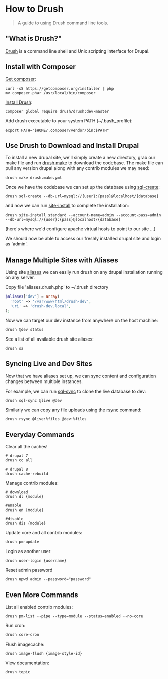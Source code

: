 # How to Drush

> A guide to using Drush command line tools.

## "What is Drush?"

[Drush](http://www.drush.org) is a command line shell and Unix scripting interface for Drupal.

## Install with Composer

[Get composer](https://getcomposer.org/doc/00-intro.md#globally):
```shell
curl -sS https://getcomposer.org/installer | php
mv composer.phar /usr/local/bin/composer
```

[Install Drush](http://docs.drush.org/en/master/install/):
```shell
composer global require drush/drush:dev-master
```

Add drush executable to your system PATH (~/.bash_profile):
```shell
export PATH="$HOME/.composer/vendor/bin:$PATH"
```

## Use Drush to Download and Install Drupal

To install a new drupal site, we'll simply create a new directory, grab our make file and run [drush make](http://www.drush.org/en/master/make/) to download the codebase. The make file can pull any version drupal along with any contrib modules we may need:

```shell
drush make drush.make.yml
```

Once we have the codebase we can set up the database using [sql-create](http://www.drushcommands.com/drush-7x/sql/sql-create):

```shell
drush sql-create --db-url=mysql://{user}:{pass}@localhost/{database}
```

and now we can run [site-install](http://www.drushcommands.com/drush-7x/site-install/site-install) to complete the installation:

```shell
drush site-install standard --account-name=admin --account-pass=admin --db-url=mysql://{user}:{pass}@localhost/{database}
```

(here's where we'd configure apache virtual hosts to point to our site ...)

We should now be able to access our freshly installed drupal site and login as 'admin'.

## Manage Multiple Sites with Aliases

Using site [aliases](http://drush.readthedocs.org/en/master/shellaliases/) we can easily run drush on any drupal installation running on any server.

Copy file 'aliases.drush.php' to ~/.drush directory

```php
$aliases['dev'] = array(
  'root' => '/var/www/html/drush-dev',
  'uri' => 'drush-dev.local',
);
```

Now we can target our dev instance from anywhere on the host machine:

```shell
drush @dev status
```

See a list of all available drush site aliases:

```shell
drush sa
```

## Syncing Live and Dev Sites

Now that we have aliases set up, we can sync content and configuration changes between multiple instances.

For example, we can run [sql-sync](http://www.drushcommands.com/drush-6x/sql/sql-sync) to clone the live database to dev:

```shell
drush sql-sync @live @dev
```

Similarly we can copy any file uploads using the [rsync](http://www.drushcommands.com/drush-7x/core/core-rsync) command:

```shell
drush rsync @live:%files @dev:%files
```

## Everyday Commands

Clear all the caches!

```shell
# drupal 7
drush cc all

# drupal 8
drush cache-rebuild
```

Manage contrib modules:

```shell
# download
drush dl {module}

#enable
drush en {module}

#disable
drush dis {module}
```

Update core and all contrib modules:

```shell
drush pm-update
```

Login as another user

```shell
drush user-login {username}
```

Reset admin password

```shell
drush upwd admin --password="password"
```

## Even More Commands

List all enabled contrib modules:

```shell
drush pm-list --pipe --type=module --status=enabled --no-core
```

Run cron:

```shell
drush core-cron
```

Flush imagecache:

```shell
drush image-flush {image-style-id}
```	

View documentation:

```shell
drush topic
```
